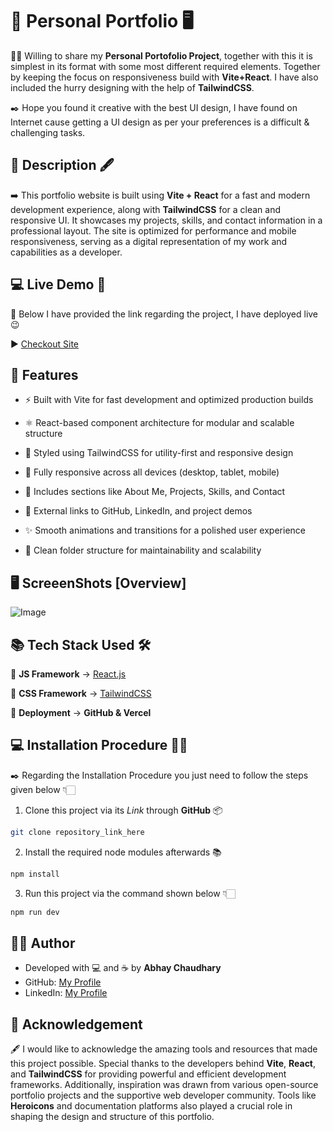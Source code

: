 # 📝 Personal Portfolio 🖥️

👨‍💻 Willing to share my **Personal Portofolio Project**, together with this it is simplest in its format with some most different required elements. Together by keeping the focus on responsiveness build with **Vite+React**. I have also included the hurry designing with the help of **TailwindCSS**. 

✒️ Hope you found it creative with the best UI design, I have found on Internet cause getting a UI design as per your preferences is a difficult & challenging tasks.

## 📑 Description 🖋️

➡️ This portfolio website is built using **Vite + React** for a fast and modern development experience, along with **TailwindCSS** for a clean and responsive UI. It showcases my projects, skills, and contact information in a professional layout. The site is optimized for performance and mobile responsiveness, serving as a digital representation of my work and capabilities as a developer.

## 💻 Live Demo 📰

📌 Below I have provided the link regarding the project, I have deployed live 😉

▶️ [Checkout Site]()

## 📑 Features 

- ⚡ Built with Vite for fast development and optimized production builds

- ⚛️ React-based component architecture for modular and scalable structure

- 🎨 Styled using TailwindCSS for utility-first and responsive design

- 📱 Fully responsive across all devices (desktop, tablet, mobile)

- 🧩 Includes sections like About Me, Projects, Skills, and Contact

- 🔗 External links to GitHub, LinkedIn, and project demos

- ✨ Smooth animations and transitions for a polished user experience

- 📁 Clean folder structure for maintainability and scalability

## 🖥️ ScreeenShots [Overview]

![Image](https://github.com/user-attachments/assets/fa0c9feb-fd08-41ca-b96f-186235a3fd39)

## 📚 Tech Stack Used 🛠️

🔖 **JS Framework** → [React.js](https://react.dev/)

🔖 **CSS Framework** → [TailwindCSS](https://tailwindcss.com/)

🔖 **Deployment** → **GitHub & Vercel**

## 💻 Installation Procedure 👨‍💻

✒️ Regarding the Installation Procedure you just need to follow the steps given below 👇🏻

1. Clone this project via its *Link* through **GitHub** 📦

```bash
git clone repository_link_here
```

2. Install the required node modules afterwards 📚

```bash
npm install
```

3. Run this project via the command shown below 👇🏻

```bash
npm run dev
```

## 🧑🏻 Author

- Developed with 💻 and ☕ by **Abhay Chaudhary** 
- GitHub: [My Profile](https://github.com/ackwolver335)  
- LinkedIn: [My Profile](https://www.linkedin.com/in/abhaychaudhary335/)

## 📌 Acknowledgement

🖋️ I would like to acknowledge the amazing tools and resources that made this project possible. Special thanks to the developers behind **Vite**, **React**, and **TailwindCSS** for providing powerful and efficient development frameworks. Additionally, inspiration was drawn from various open-source portfolio projects and the supportive web developer community. Tools like **Heroicons** and documentation platforms also played a crucial role in shaping the design and structure of this portfolio.